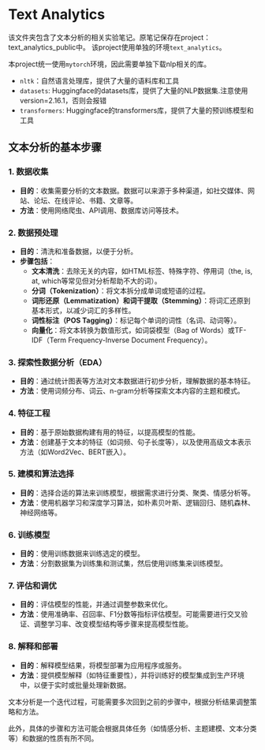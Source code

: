 # Text Analytics
该文件夹包含了文本分析的相关实验笔记。原笔记保存在project：text_analytics_public中。
该project使用单独的环境`text_analytics`。

本project统一使用`mytorch`环境，因此需要单独下载nlp相关的库。
- `nltk`：自然语言处理库，提供了大量的语料库和工具
- `datasets`: Huggingface的datasets库，提供了大量的NLP数据集.注意使用version=2.16.1，否则会报错
- `transformers`: Huggingface的transformers库，提供了大量的预训练模型和工具

## 文本分析的基本步骤
### 1. 数据收集
- **目的**：收集需要分析的文本数据。数据可以来源于多种渠道，如社交媒体、网站、论坛、在线评论、书籍、文章等。
- **方法**：使用网络爬虫、API调用、数据库访问等技术。

### 2. 数据预处理
- **目的**：清洗和准备数据，以便于分析。
- **步骤包括**：
  - **文本清洗**：去除无关的内容，如HTML标签、特殊字符、停用词（the, is, at, which等常见但对分析帮助不大的词）。
  - **分词（Tokenization）**：将文本拆分成单词或短语的过程。
  - **词形还原（Lemmatization）和词干提取（Stemming）**：将词汇还原到基本形式，以减少词汇的多样性。
  - **词性标注（POS Tagging）**：标记每个单词的词性（名词、动词等）。
  - **向量化**：将文本转换为数值形式，如词袋模型（Bag of Words）或TF-IDF（Term Frequency-Inverse Document Frequency）。

### 3. 探索性数据分析（EDA）
- **目的**：通过统计图表等方法对文本数据进行初步分析，理解数据的基本特征。
- **方法**：使用词频分布、词云、n-gram分析等探索文本内容的主题和模式。

### 4. 特征工程
- **目的**：基于原始数据构建有用的特征，以提高模型的性能。
- **方法**：创建基于文本的特征（如词频、句子长度等），以及使用高级文本表示方法（如Word2Vec、BERT嵌入）。

### 5. 建模和算法选择
- **目的**：选择合适的算法来训练模型，根据需求进行分类、聚类、情感分析等。
- **方法**：使用机器学习和深度学习算法，如朴素贝叶斯、逻辑回归、随机森林、神经网络等。

### 6. 训练模型
- **目的**：使用训练数据来训练选定的模型。
- **方法**：分割数据集为训练集和测试集，然后使用训练集来训练模型。

### 7. 评估和调优
- **目的**：评估模型的性能，并通过调整参数来优化。
- **方法**：使用准确率、召回率、F1分数等指标评估模型。可能需要进行交叉验证、调整学习率、改变模型结构等步骤来提高模型性能。

### 8. 解释和部署
- **目的**：解释模型结果，将模型部署为应用程序或服务。
- **方法**：提供模型解释（如特征重要性），并将训练好的模型集成到生产环境中，以便于实时或批量处理新数据。

文本分析是一个迭代过程，可能需要多次回到之前的步骤中，根据分析结果调整策略和方法。

此外，具体的步骤和方法可能会根据具体任务（如情感分析、主题建模、文本分类等）和数据的性质有所不同。
